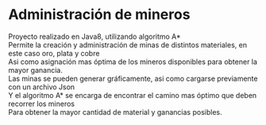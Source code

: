 # Administración de mineros
Proyecto realizado en Java8, utilizando algoritmo A*<br>
Permite la creación y administración de minas de distintos materiales, en este caso oro, plata y cobre<br>
Asi como asignación mas óptima de los mineros disponibles para obtener la mayor ganancia.<br>
Las minas se pueden generar gráficamente, asi como cargarse previamente con un archivo Json<br>
Y el algoritmo A* se encarga de encontrar el camino mas óptimo que deben recorrer los mineros<br>
Para obtener la mayor cantidad de material y ganancias posibles.

